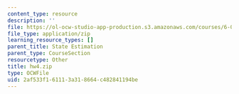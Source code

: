 ```yaml
---
content_type: resource
description: ''
file: https://ol-ocw-studio-app-production.s3.amazonaws.com/courses/6-01sc-introduction-to-electrical-engineering-and-computer-science-i-spring-2011/2af533f161113a318664c482841194be_hw4.zip
file_type: application/zip
learning_resource_types: []
parent_title: State Estimation
parent_type: CourseSection
resourcetype: Other
title: hw4.zip
type: OCWFile
uid: 2af533f1-6111-3a31-8664-c482841194be
---
```

